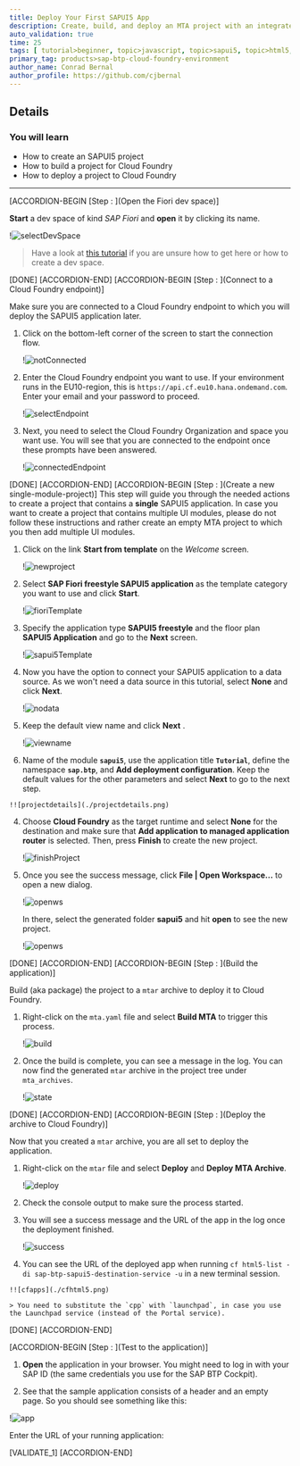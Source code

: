 ```yaml
---
title: Deploy Your First SAPUI5 App
description: Create, build, and deploy an MTA project with an integrated SAPUI5 module to SAP BTP, Cloud Foundry environment
auto_validation: true
time: 25
tags: [ tutorial>beginner, topic>javascript, topic>sapui5, topic>html5, products>sap-business-technology-platform, products>sap-business-application-studio]
primary_tag: products>sap-btp-cloud-foundry-environment
author_name: Conrad Bernal
author_profile: https://github.com/cjbernal
---
```


## Details
### You will learn
  - How to create an SAPUI5 project
  - How to build a project for Cloud Foundry
  - How to deploy a project to Cloud Foundry

---

[ACCORDION-BEGIN [Step : ](Open the Fiori dev space)]


**Start** a dev space of kind *SAP Fiori* and **open** it by clicking its name.

!![selectDevSpace](./selectDevSpace.png)

> Have a look at [this tutorial](appstudio-devspace-fiori-create) if you are unsure how to get here or how to create a dev space.


[DONE]
[ACCORDION-END]
[ACCORDION-BEGIN [Step : ](Connect to a Cloud Foundry endpoint)]

Make sure you are connected to a Cloud Foundry endpoint to which you will deploy the SAPUI5 application later.

1. Click on the bottom-left corner of the screen to start the connection flow.

    !![notConnected](./notConnected.png)

2. Enter the Cloud Foundry endpoint you want to use. If your environment runs in the EU10-region, this is `https://api.cf.eu10.hana.ondemand.com`. Enter your email and your password to proceed.

    !![selectEndpoint](./selectEndpoint.png)

3. Next, you need to select the Cloud Foundry Organization and space you want use. You will see that you are connected to the endpoint once these prompts have been answered.

    !![connectedEndpoint](./connectedEndpoint.png)


[DONE]
[ACCORDION-END]
[ACCORDION-BEGIN [Step : ](Create a new single-module-project)]
This step will guide you through the needed actions to create a project that contains a **single** SAPUI5 application. In case you want to create a project that contains multiple UI modules, please do not follow these instructions and rather create an empty MTA project to which you then add multiple UI modules.


1. Click on the link **Start from template** on the *Welcome* screen.

    !![newproject](./newproject.png)

2. Select **SAP Fiori freestyle SAPUI5 application** as the template category you want to use and click **Start**.

    !![fioriTemplate](./fioriTemplate.png)

3. Specify the application type **SAPUI5 freestyle** and the floor plan **SAPUI5 Application** and go to the **Next** screen.

    !![sapui5Template](./sapui5app.png)

4. Now you have the option to connect your SAPUI5 application to a data source. As we won't need a data source in this tutorial, select **None** and click **Next**.

    !![nodata](./nodata.png)

4. Keep the default view name and click **Next** .

    !![viewname](./viewname.png)

4.   Name of the module **`sapui5`**, use the application title  **`Tutorial`**, define the namespace **`sap.btp`**, and **Add deployment configuration**. Keep the default values for the other parameters and select **Next** to go to the next step.

    !![projectdetails](./projectdetails.png)

4.  Choose **Cloud Foundry** as the target runtime and select **None** for the destination and make sure that **Add application to managed application router** is selected. Then, press **Finish** to create the new project.

    !![finishProject](./finishProject.png)


4. Once you see the success message, click **File | Open Workspace...** to open a new dialog.

    !![openws](./openWs1.png)

    In there, select the generated folder **sapui5** and hit **open** to see the new project.

    !![openws](./openWs2.png)


[DONE]
[ACCORDION-END]
[ACCORDION-BEGIN [Step : ](Build the application)]

Build (aka package) the project to a `mtar` archive to deploy it to Cloud Foundry.  

1. Right-click on the `mta.yaml` file and select **Build MTA** to trigger this process.

    !![build](./build.png)

3. Once the build is complete, you can see a message in the log. You can now find the generated `mtar` archive in the project tree under `mta_archives`.

    !![state](./buildsuccess.png)



[DONE]
[ACCORDION-END]
[ACCORDION-BEGIN [Step : ](Deploy the archive to Cloud Foundry)]

Now that you created a `mtar` archive, you are all set to deploy the application.

1. Right-click on the `mtar` file and select **Deploy** and **Deploy MTA Archive**.

    !![deploy](./deploy.png)

2. Check the console output to make sure the process started.

3. You will see a success message and the URL of the app in the log once the deployment finished.

    !![success](./deploysuccess.png)

4.   You can see the URL of the deployed app when running `cf html5-list -di sap-btp-sapui5-destination-service -u` in a new terminal session.

    !![cfapps](./cfhtml5.png)

    > You need to substitute the `cpp` with `launchpad`, in case you use the Launchpad service (instead of the Portal service).

[DONE]
[ACCORDION-END]

[ACCORDION-BEGIN [Step : ](Test to the application)]

1. **Open** the application in your browser. You might need to log in with your SAP ID (the same credentials you use for the SAP BTP Cockpit).


2. See that the sample application consists of a header and an empty page. So you should see something like this:

!![app](./app.png)


Enter the URL of your running application:

[VALIDATE_1]
[ACCORDION-END]
